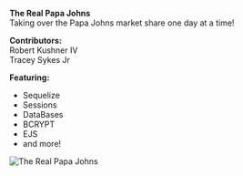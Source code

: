 **The Real Papa Johns**\
Taking over the Papa Johns market share one day at a time!

**Contributors:**\
Robert Kushner IV\
Tracey Sykes Jr

**Featuring:**
- Sequelize
- Sessions
- DataBases
- BCRYPT
- EJS
- and more!

![The Real Papa Johns](papajohnsREADME.gif)